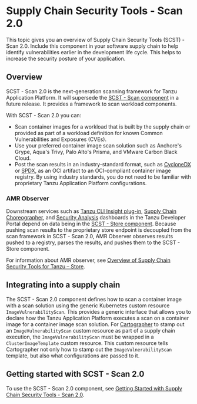 # Supply Chain Security Tools - Scan 2.0

This topic gives you an overview of Supply Chain Security Tools (SCST) - Scan
2.0. Include this component in your software supply chain to help identify
vulnerabilities earlier in the development life cycle. This helps to increase the security
posture of your application.

## <a id="overview"></a>Overview

SCST - Scan 2.0 is the next-generation scanning framework for Tanzu
Application Platform. It will supersede the [SCST - Scan
component](overview.hbs.md) in a future release. It  provides a framework to scan
workload components.

With SCST - Scan 2.0 you can:

- Scan container images for a workload that is built by the supply chain or provided
as part of a workload definition for known Common Vulnerabilities and Exposures (CVEs).
- Use your preferred container image scan solution such as Anchore's
Grype, Aqua's Trivy, Palo Alto's Prisma, and VMware Carbon Black Cloud.
- Post the scan results in an industry-standard format, such
as [CycloneDX](https://cyclonedx.org/) or [SPDX](https://spdx.dev/), as an
OCI artifact to an OCI-compliant container image registry.
By using industry standards, you do not need to be familiar with proprietary
Tanzu Application Platform configurations.

### AMR Observer

Downstream services such as 
[Tanzu CLI Insight plug-in](../cli-plugins/insight/cli-overview.hbs.md),
[Supply Chain Choreographer](../tap-gui/plugins/scc-tap-gui.hbs.md), and
[Security Analysis](../tap-gui/plugins/sa-tap-gui.hbs.md) dashboards in the
Tanzu Developer Portal depend on data being in
the [SCST - Store component](../scst-store/overview.hbs.md). Because pushing scan
results to the proprietary store endpoint is decoupled from the scan framework
in SCST - Scan 2.0, AMR Observer observes results
pushed to a registry, parses the results, and pushes them to the SCST - Store component.

For information about AMR observer, see [Overview of Supply Chain Security Tools for Tanzu – Store](../scst-store/overview.hbs.md).

## <a id="supply-chain-usage"></a>Integrating into a supply chain

The SCST - Scan 2.0 component defines how to scan a container image with a scan
solution using the generic Kubernetes custom resource `ImageVulnerabilityScan`.
This provides a generic interface that allows you to declare how the Tanzu
Application Platform executes a scan on a container image for a container
image scan solution.
For [Cartographer](../scc/about.hbs.md) to stamp out an `ImageVulnerabilityScan`
custom resource as part of a supply chain execution, the `ImageVulnerabilityScan` must be
wrapped in a `ClusterImageTemplate` custom resource. This custom resource tells Cartographer not
only how to stamp out the `ImageVulnerabilityScan` template, but also what configurations
are passed to it.

## <a id="getting-started"></a>Getting started with SCST - Scan 2.0

To use the SCST - Scan 2.0 component, see [Getting Started with Supply Chain Security Tools - Scan 2.0](getting-started.hbs.md).
